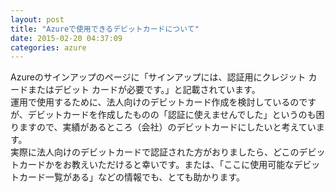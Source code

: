 ```yaml
---
layout: post
title: "Azureで使用できるデビットカードについて"
date: 2015-02-20 04:37:09
categories: azure
---
```

<p>Azureのサインアップのページに「サインアップには、認証用にクレジット カードまたはデビット カードが必要です。」と記載されています。<br>
運用で使用するために、法人向けのデビットカード作成を検討しているのですが、デビットカードを作成したものの「認証に使えませんでした」というのも困りますので、実績があるところ（会社）のデビットカードにしたいと考えています。<br>
実際に法人向けのデビットカードで認証された方がおりましたら、どこのデビットカードかをお教えいただけると幸いです。または、「ここに使用可能なデビットカード一覧がある」などの情報でも、とても助かります。</p>
